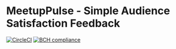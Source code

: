 # MeetupPulse - Simple Audience Satisfaction Feedback

[![CircleCI](https://circleci.com/gh/zkan/meetup-pulse/tree/master.svg?style=svg&circle-token=d08f709f7675f6488d3738fd2b4067b009cc9c63)](https://circleci.com/gh/zkan/meetup-pulse/tree/master)
[![BCH
compliance](https://bettercodehub.com/edge/badge/zkan/meetup-pulse?branch=master)](https://bettercodehub.com/)
